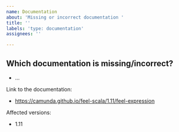 ```yaml
---
name: Documentation
about: 'Missing or incorrect documentation '
title: ''
labels: 'type: documentation'
assignees: ''

---
```


## Which documentation is missing/incorrect?

* ...

Link to the documentation:
* https://camunda.github.io/feel-scala/1.11/feel-expression

Affected versions:
* 1.11
